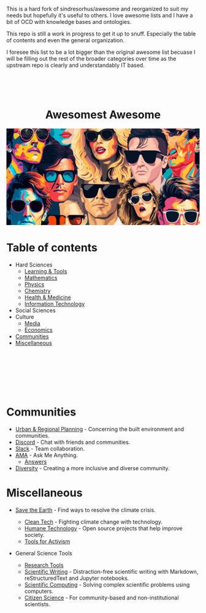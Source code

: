 This is a hard fork of sindresorhus/awesome and reorganized to suit my needs but hopefully it's useful to others. I love awesome lists and I have a bit of OCD with knowledge bases and ontologies. 

This repo is still a work in progress to get it up to snuff. Especially the table of contents and even the general organization.

I foresee this list to be a lot bigger than the original awesome list becuase I will be filling out the rest of the broader categories over time as the upstream repo is clearly and understandably IT based.

</br>
</br>
</br>

<h1 align="center">Awesomest Awesome</h1>

![awesome banner](media/Awesome-Banner-1024x512.png)

# Table of contents

- Hard Sciences
  - [Learning & Tools](#general-science-tools)
  - [Mathematics](lists/mathematics.md)
  - [Physics](lists/physics.md)
  - [Chemistry](lists/chemistry.md)
  - [Health & Medicine](lists/health-medicine.md)
  - [Information Technology](lists/information-technology.md)
- Social Sciences
- Culture
  - [Media](lists/media.md)
  - [Economics](lists/economics.md)
- [Communities](#communities)
- [Miscellaneous](#miscellaneous)

</br>
</br>
</br>
</br>
</br>
</br>

# Communities
- [Urban & Regional Planning](https://github.com/APA-Technology-Division/urban-and-regional-planning-resources#readme) - Concerning the built environment and communities.
- [Discord](https://github.com/mhxion/awesome-discord-communities#readme) - Chat with friends and communities.
- [Slack](https://github.com/matiassingers/awesome-slack#readme) - Team collaboration.
- [AMA](https://github.com/sindresorhus/amas#readme) - Ask Me Anything.
	- [Answers](https://github.com/stoeffel/awesome-ama-answers#readme)
- [Diversity](https://github.com/folkswhocode/awesome-diversity#readme) - Creating a more inclusive and diverse community.

# Miscellaneous
- [Save the Earth](https://github.com/philsturgeon/awesome-earth#readme) - Find ways to resolve the climate crisis.
	- [Clean Tech](https://github.com/nglgzz/awesome-clean-tech#readme) - Fighting climate change with technology.
	- [Humane Technology](https://github.com/humanetech-community/awesome-humane-tech#readme) - Open source projects that help improve society.
	- [Tools for Activism](https://github.com/drewrwilson/toolsforactivism#readme)

- General Science Tools
	- [Research Tools](https://github.com/emptymalei/awesome-research#readme)
	- [Scientific Writing](https://github.com/writing-resources/awesome-scientific-writing#readme) - Distraction-free scientific writing with Markdown, reStructuredText and Jupyter notebooks.
	- [Scientific Computing](https://github.com/nschloe/awesome-scientific-computing#readme) - Solving complex scientific problems using computers.
	- [Citizen Science](https://github.com/dylanrees/citizen-science#readme) - For community-based and non-institutional scientists.
